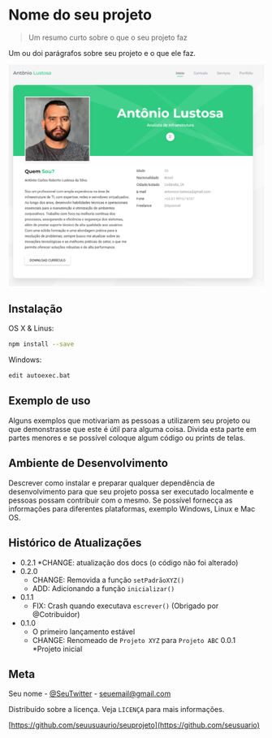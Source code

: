# Nome do seu projeto
> Um resumo curto sobre o que o seu projeto faz

Um ou doi parágrafos sobre seu projeto e o que ele faz.

![](Currículo.PNG)

## Instalação

OS X & Linus:

```sh
npm install --save
```

Windows:

```sh
edit autoexec.bat
```

## Exemplo de uso

Alguns exemplos que motivariam as pessoas a utilizarem seu projeto ou que demonstrasse que este é útil para alguma coisa. Divida esta parte em partes menores e se possível coloque algum código ou prints de telas.


## Ambiente de Desenvolvimento

Descrever como instalar e preparar qualquer dependência de desenvolvimento para que seu projeto possa ser executado localmente e pessoas possam contribuir com o mesmo. Se possível fornecça as informações para diferentes plataformas, exemplo Windows, Linux e Mac OS.

## Histórico de Atualizações

* 0.2.1
    *CHANGE: atualização dos docs (o código não foi alterado)
* 0.2.0
    * CHANGE: Removida a função
    `setPadrãoXYZ()`
    * ADD: Adicionando a função `inicializar()`
* 0.1.1
    * FIX: Crash quando executava `escrever()` (Obrigado por @Cotribuidor)
* 0.1.0
    * O primeiro lançamento estável
    * CHANGE: Renomeado de `Projeto XYZ` para `Projeto ABC`
0.0.1
    *Projeto inicial

## Meta
Seu nome - [@SeuTwitter](https://twitter.com/seuTwitter) - seuemail@gmail.com

Distribuído sobre a licença. Veja `LICENÇA` para mais informações.

[https://github.com/seuusuaurio/seuprojeto](https://github.com/seusuario)